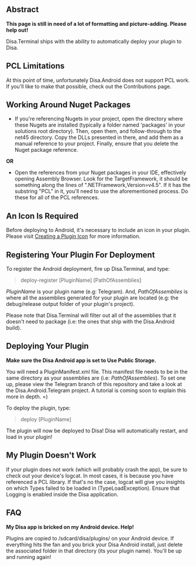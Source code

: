 ## Abstract

**This page is still in need of a lot of formatting and picture-adding. Please help out!**

Disa.Terminal ships with the ability to automatically deploy your plugin to Disa.

## PCL Limitations

At this point of time, unfortunately Disa.Android does not support PCL work. If you'll like to make that possible, check out the Contributions page.

## Working Around Nuget Packages

* If you're referencing Nugets in your project, open the directory where these Nugets are installed (typically a folder named 'packages' in your solutions root directory). Then, open them, and follow-through to the net45 directory. Copy the DLLs presented in there, and add them as a manual reference to your project. Finally, ensure that you delete the Nuget package reference.

**OR**

* Open the references from your Nuget packages in your IDE, effectively opening Assembly Browser. Look for the TargetFramework, it should be something along the lines of ".NETFramework,Version=v4.5". If it has the substring "PCL" in it, you'll need to use the aforementioned process. Do these for all of the PCL references.

## An Icon Is Required

Before deploying to Android, it's necessary to include an icon in your plugin. Please visit [Creating a Plugin Icon](https://github.com/Disa-im/DisaOpenSource/wiki/Creating-A-Plugin-Icon) for more information.

## Registering Your Plugin For Deployment

To register the Android deployment, fire up Disa.Terminal, and type:

> deploy-register [PluginName] [PathOfAssemblies]

_PluginName_ is your plugin name (e.g: Telegram). And, _PathOfAssemblies_ is where all the assemblies generated for your plugin are located (e.g: the debug/release output folder of your plugin's project). 

Please note that Disa.Terminal will filter out all of the assemblies that it doesn't need to package (i.e: the ones that ship with the Disa.Android build).

## Deploying Your Plugin

**Make sure the Disa Android app is set to Use Public Storage.**

You will need a PluginManifest.xml file. This manifest file needs to be in the same directory as your assemblies are (i.e: _PathOfAssemblies_). To set one up, please view the Telegram branch of this repository and take a look at the Disa.Android.Telegram project. A tutorial is coming soon to explain this more in depth. =)

To deploy the plugin, type:

> deploy [PluginName]

The plugin will now be deployed to Disa! Disa will automatically restart, and load in your plugin!

## My Plugin Doesn't Work

If your plugin does not work (which will probably crash the app), be sure to check out your device's logcat. In most cases, it is because you have referenced a PCL library. If that's no the case, logcat will give you insights on which Types failed to be loaded in (TypeLoadException). Ensure that Logging is enabled inside the Disa application.

## FAQ

__My Disa app is bricked on my Android device. Help!__

Plugins are copied to /sdcard/disa/plugins/ on your Android device. If everything hits the fan and you brick your Disa Android install, just delete the associated folder in that directory (its your plugin name). You'll be up and running again!

















